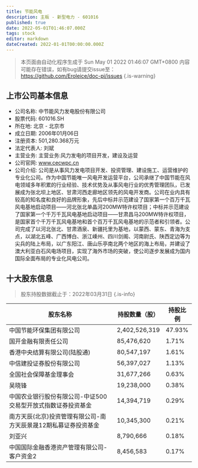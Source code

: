 ```yaml
---
title: 节能风电
description: 主板 - 新型电力 - 601016
published: true
date: 2022-05-01T01:46:07.000Z
tags: stock
editor: markdown
dateCreated: 2022-01-01T00:00:00.000Z
---
```


> 本页面由自动化程序生成于 Sun May 01 2022 01:46:07 GMT+0800
> 内容可能存在错误，如有bug请提交issue至：https://github.com/Eroleice/doc-pi/issues
{.is-warning}

## 上市公司基本信息
- 公司名称: 中节能风力发电股份有限公司
- 股票代码: 601016.SH
- 所在地: 北京 - 北京市
- 成立日期: 2006年01月06日
- 注册资本: 501,280.368万元
- 法定代表人: 刘斌
- 主营业务: 主营业务:风力发电的项目开发，建设及运营
- 公司官网: www.cecwpc.cn
- 公司介绍: 公司是从事风力发电项目开发、投资管理、建设施工、运营维护的专业化公司。作为中国节能唯一风电开发运营平台，公司承继了中国节能在风电领域多年积累的行业经验、技术优势及从事风电行业的优秀管理团队，已发展成为张北坝上地区、甘肃河西走廊地区领先的风电开发商。公司在业内具有较高的知名度和良好的品牌形象，先后中标并示范建设了国家第一个百万千瓦风电基地启动项目——河北张北单晶河200MW特许权项目；中标并示范建设了国家第一个千万千瓦风电基地启动项目——甘肃昌马200MW特许权项目，是国家首个千万千瓦风电基地和首个百万千瓦风电基地的示范者和引领者。公司完成了以河北张北、甘肃酒泉、新疆托里为基地，以蒙西、蒙东、青海为支点，以湖北五峰、广西博白、浙江嵊州、四川剑阁、河南尉氏、陕西定边等为尖兵的陆上布局，以广东阳江、唐山乐亭南北两个地区的海上布局，并建设了澳大利亚白石风电场项目，实现了海外市场的突破，使公司逐步发展成为国内国际全面布局的专业化风电公司。


## 十大股东信息
> 股东持股数据截止于：2022年03月31日
{.is-info}

| 股东名称 | 持股数量（股） | 持股比例 |
| --- | --- | --- |
| 中国节能环保集团有限公司 | 2,402,526,319 | 47.93% |
| 国开金融有限责任公司 | 85,476,620 | 1.71% |
| 香港中央结算有限公司(陆股通) | 80,547,197 | 1.61% |
| 中信建投证券股份有限公司 | 56,397,027 | 1.13% |
| 全国社会保障基金理事会 | 31,677,266 | 0.63% |
| 吴晓锋 | 19,238,000 | 0.38% |
| 中国农业银行股份有限公司-中证500交易型开放式指数证券投资基金 | 14,394,719 | 0.29% |
| 南方天辰(北京)投资管理有限公司-南方天辰景晟12期私募证券投资基金 | 10,345,300 | 0.21% |
| 刘亚兴 | 8,790,666 | 0.18% |
| 中国国际金融香港资产管理有限公司-客户资金2 | 8,456,583 | 0.17% |




